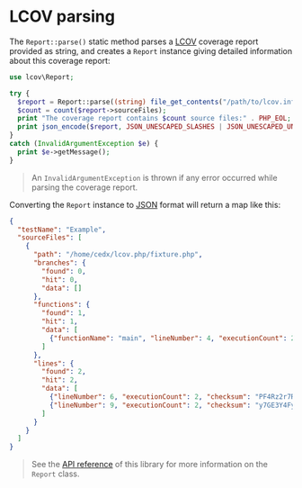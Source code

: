# LCOV parsing
The `Report::parse()` static method parses a [LCOV](https://github.com/linux-test-project/lcov) coverage report provided as string,
and creates a `Report` instance giving detailed information about this coverage report:

``` php
use lcov\Report;

try {
  $report = Report::parse((string) file_get_contents("/path/to/lcov.info"));
  $count = count($report->sourceFiles);
  print "The coverage report contains $count source files:" . PHP_EOL;
  print json_encode($report, JSON_UNESCAPED_SLASHES | JSON_UNESCAPED_UNICODE);
}
catch (InvalidArgumentException $e) {
  print $e->getMessage();
}
```

> An `InvalidArgumentException` is thrown if any error occurred while parsing the coverage report.

Converting the `Report` instance to [JSON](https://www.json.org) format will return a map like this:

``` json
{
  "testName": "Example",
  "sourceFiles": [
    {
      "path": "/home/cedx/lcov.php/fixture.php",
      "branches": {
        "found": 0,
        "hit": 0,
        "data": []
      },
      "functions": {
        "found": 1,
        "hit": 1,
        "data": [
          {"functionName": "main", "lineNumber": 4, "executionCount": 2}
        ]
      },
      "lines": {
        "found": 2,
        "hit": 2,
        "data": [
          {"lineNumber": 6, "executionCount": 2, "checksum": "PF4Rz2r7RTliO9u6bZ7h6g"},
          {"lineNumber": 9, "executionCount": 2, "checksum": "y7GE3Y4FyXCeXcrtqgSVzw"}
        ]
      }
    }
  ]
}
```

> See the [API reference](api/) of this library for more information on the `Report` class.
